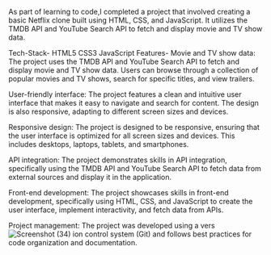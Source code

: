  As part of learning to code,I completed a project that involved creating a basic Netflix clone built using HTML, CSS, and JavaScript. It utilizes the TMDB API and YouTube Search API to fetch and display movie and TV show data.

Tech-Stack-
HTML5 CSS3 JavaScript
Features-
Movie and TV show data: The project uses the TMDB API and YouTube Search API to fetch and display movie and TV show data. Users can browse through a collection of popular movies and TV shows, search for specific titles, and view trailers.

User-friendly interface: The project features a clean and intuitive user interface that makes it easy to navigate and search for content. The design is also responsive, adapting to different screen sizes and devices.

Responsive design: The project is designed to be responsive, ensuring that the user interface is optimized for all screen sizes and devices. This includes desktops, laptops, tablets, and smartphones.

API integration: The project demonstrates skills in API integration, specifically using the TMDB API and YouTube Search API to fetch data from external sources and display it in the application.

Front-end development: The project showcases skills in front-end development, specifically using HTML, CSS, and JavaScript to create the user interface, implement interactivity, and fetch data from APIs.

Project management: The project was developed using a vers![Screenshot (34)](https://github.com/shamamalik369/Netflix-Clone/assets/73518502/0a660a09-0d64-4dbe-8426-89fe23f7bd39)
ion control system (Git) and follows best practices for code organization and documentation.
